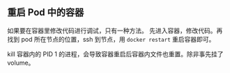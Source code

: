 ## 重启 Pod 中的容器

如果要在容器里修改代码进行调试，只有一种方法。
先进入容器，修改代码。再找到 pod 所在节点的位置，ssh 到节点，用 `docker restart` 重启容器即可。

kill 容器内的 PID 1 的进程，会导致容器重启后容器内文件也重置。除非事先挂了 volume。
